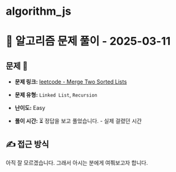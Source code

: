 # algorithm_js

# 📝 알고리즘 문제 풀이 - 2025-03-11

## 문제 📖

-   **문제 링크:** [leetcode - Merge Two Sorted Lists](https://leetcode.com/problems/merge-two-sorted-lists/description/)

-   **문제 유형:** `Linked List`, `Recursion`

-   **난이도:** Easy

-   **풀이 시간:** ⏳ 정답을 보고 풀었습니다. - 실제 걸렸던 시간

## ✍ 접근 방식

아직 잘 모르겠습니다.
그래서 아시는 분에게 여쭤보고자 합니다.
